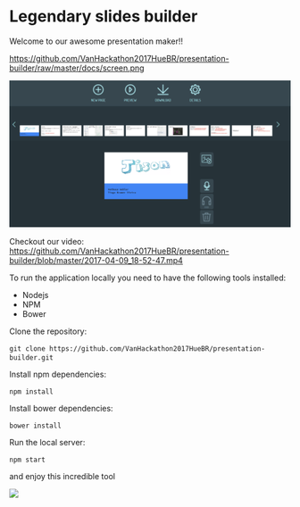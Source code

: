 # Legendary slides builder

Welcome to our awesome presentation maker!!

https://github.com/VanHackathon2017HueBR/presentation-builder/raw/master/docs/screen.png

![](https://github.com/VanHackathon2017HueBR/presentation-builder/raw/master/docs/screen.png)



Checkout our video: https://github.com/VanHackathon2017HueBR/presentation-builder/blob/master/2017-04-09_18-52-47.mp4

To run the application locally you need to have the following tools installed:
* Nodejs
* NPM
* Bower


Clone the repository:
```
git clone https://github.com/VanHackathon2017HueBR/presentation-builder.git
```

Install npm dependencies:
```
npm install
```

Install bower dependencies:
```
bower install
```

Run the local server:
```
npm start
```


and enjoy this incredible tool


![](https://media0.giphy.com/media/l3q2zVr6cu95nF6O4/giphy.gif)
